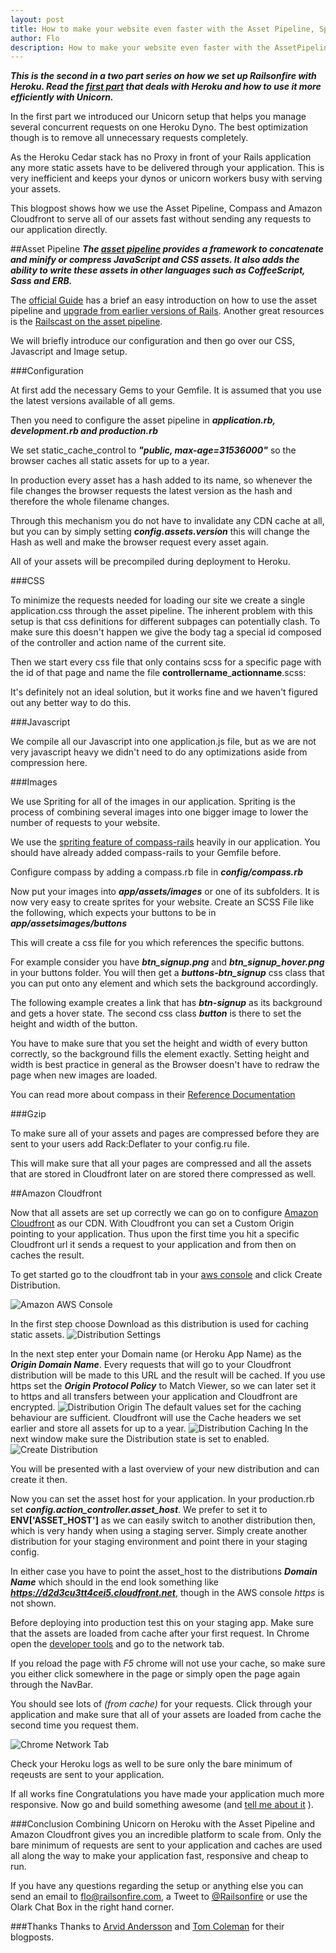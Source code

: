 ```yaml
---
layout: post
title: How to make your website even faster with the Asset Pipeline, Sprites and Amazon Cloudfront
author: Flo
description: How to make your website even faster with the AssetPipeline, Sprites and Amazon Cloudfront
---
```


***This is the second in a two part series on how we set up Railsonfire with Heroku. Read the [first part](/2012/05/06/Unicorn-on-Heroku.html) that deals with Heroku and how to use it more efficiently with Unicorn.***

In the first part we introduced our Unicorn setup that helps you manage several concurrent requests on one Heroku Dyno. The best optimization though is to remove all unnecessary requests completely.

As the Heroku Cedar stack has no Proxy in front of your Rails application any more static assets have to be delivered through your application. This is very inefficient and keeps your dynos or unicorn workers busy with serving your assets.

This blogpost shows how we use the Asset Pipeline, Compass and Amazon Cloudfront to serve all of our assets fast without sending any requests to our application directly.

##Asset Pipeline
***The [asset pipeline](http://guides.rubyonrails.org/asset_pipeline.html) provides a framework to concatenate and minify or compress JavaScript and CSS assets. It also adds the ability to write these assets in other languages such as CoffeeScript, Sass and ERB.***

The [official Guide](http://guides.rubyonrails.org/asset_pipeline.html) has a brief an easy introduction on how to use the asset pipeline and [upgrade from earlier versions of Rails](http://guides.rubyonrails.org/asset_pipeline.html#upgrading-from-old-versions-of-rails). Another great resources is the [Railscast on the asset pipeline](http://railscasts.com/episodes/279-understanding-the-asset-pipeline).

We will briefly introduce our configuration and then go over our CSS, Javascript and Image setup.

###Configuration

At first add the necessary Gems to your Gemfile. It is assumed that you use the latest versions available of all gems.
<script src="https://gist.github.com/2694525.js?file=Gemfile"></script>

Then you need to configure the asset pipeline in ***application.rb, development.rb and production.rb***

<script src="https://gist.github.com/2694525.js?file=application.rb"></script>

We set static_cache_control to ***"public, max-age=31536000"*** so the browser caches all static assets for up to a year.

In production every asset has a hash added to its name, so whenever the file changes the browser requests the latest version as the hash and therefore the whole filename changes.

Through this mechanism you do not have to invalidate any CDN cache at all, but you can by simply setting ***config.assets.version*** this will change the Hash as well and make the browser request every asset again.

<script src="https://gist.github.com/2694525.js?file=development.rb"></script>
<script src="https://gist.github.com/2694525.js?file=production.rb"></script>

All of your assets will be precompiled during deployment to Heroku.

###CSS

To minimize the requests needed for loading our site we create a single application.css through the asset pipeline. The inherent problem with this setup is that css definitions for different subpages can potentially clash. To make sure this doesn't happen we give the body tag a special id composed of the controller and action name of the current site.

<script src="https://gist.github.com/2694525.js?file=application.html.erb"></script>

Then we start every css file that only contains scss for a specific page with the id of that page and name the file **controllername**\_**actionname**.scss:

<script src="https://gist.github.com/2694525.js?file=home_index.scss"></script>

It's definitely not an ideal solution, but it works fine and we haven't figured out any better way to do this.

###Javascript

We compile all our Javascript into one application.js file, but as we are not very javascript heavy we didn't need to do any optimizations aside from compression here.

###Images

We use Spriting for all of the images in our application. Spriting is the process of combining several images into one bigger image to lower the number of requests to your website.

We use the [spriting feature of compass-rails](http://compass-style.org/help/tutorials/spriting/) heavily in our application. You should have already added compass-rails to your Gemfile before.

Configure compass by adding a compass.rb file in ***config/compass.rb***
<script src="https://gist.github.com/2694525.js?file=compass.rb"></script>

Now put your images into ***app/assets/images*** or one of its subfolders.
It is now very easy to create sprites for your website. Create an SCSS File like the following, which expects your buttons to be in ***app/assetsimages/buttons***
<script src="https://gist.github.com/2694525.js?file=buttons.scss"></script>

This will create a css file for you which references the specific buttons.

For example consider you have ***btn\_signup.png*** and ***btn\_signup\_hover.png*** in your buttons folder. You will then get a ***buttons-btn_signup*** css class that you can put onto any element and which sets the background accordingly.

The following example creates a link that has ***btn-signup*** as its background and gets a hover state. The second css class ***button*** is there to set the height and width of the button.
<script src="https://gist.github.com/2694525.js?file=button_example.html.haml"></script>

You have to make sure that you set the height and width of every button correctly, so the background fills the element exactly. Setting height and width is best practice in general as the Browser doesn't have to redraw the page when new images are loaded.

You can read more about compass in their [Reference Documentation](http://compass-style.org/reference/compass/)

###Gzip

To make sure all of your assets and pages are compressed before they are sent to your users add Rack:Deflater to your config.ru file.
<script src="https://gist.github.com/2694525.js?file=config.ru"></script>

This will make sure that all your pages are compressed and all the assets that are stored in Cloudfront later on are stored there compressed as well.

##Amazon Cloudfront

Now that all assets are set up correctly we can go on to configure [Amazon Cloudfront](http://aws.amazon.com/cloudfront/) as our CDN. With Cloudfront you can set a Custom Origin pointing to your application. Thus upon the first time you hit a specific Cloudfront url it sends a request to your application and from then on caches the result.

To get started go to the cloudfront tab in your [aws console](https://console.aws.amazon.com/cloudfront/home) and click Create Distribution.

![Amazon AWS Console](/images/assets/aws-console.png)

In the first step choose Download as this distribution is used for caching static assets.
![Distribution Settings](/images/assets/distribution-download.png)

In the next step enter your Domain name (or Heroku App Name) as the ***Origin Domain Name***. Every requests that will go to your Cloudfront distribution will be made to this URL and the result will be cached. If you use https set the ***Origin Protocol Policy*** to Match Viewer, so we can later set it to https and all transfers between your application and Cloudfront are encrypted.
![Distribution Origin](/images/assets/distribution-origin.png)
The default values set for the caching behaviour are sufficient. Cloudfront will use the Cache headers we set earlier and store all assets for up to a year.
![Distribution Caching](/images/assets/distribution-caching.png)
In the next window make sure the Distribution state is set to enabled.
![Create Distribution](/images/assets/distribution-create.png)

You will be presented with a last overview of your new distribution and can create it then.

Now you can set the asset host for your application. In your production.rb set ***config.action_controller.asset_host***. We prefer to set it to **ENV['ASSET_HOST']** as we can easily switch to another distribution then, which is very handy when using a staging server. Simply create another distribution for your staging environment and point there in your staging config.

In either case you have to point the asset_host to the distributions ***Domain Name*** which should in the end look something like ***https://d2d3cu3tt4cei5.cloudfront.net***, though in the AWS console *https* is not shown.

<script src="https://gist.github.com/2694525.js?file=production.rb"></script>

Before deploying into production test this on your staging app. Make sure that the assets are loaded from cache after your first request. In Chrome open the [developer tools](http://www.chromium.org/devtools) and go to the network tab.

If you reload the page with *F5* chrome will not use your cache, so make sure you either click somewhere in the page or simply open the page again through the NavBar.

You should see lots of *(from cache)* for your requests. Click through your application and make sure that all of your assets are loaded from cache the second time you request them.

![Chrome Network Tab](/images/assets/chrome.png)

Check your Heroku logs as well to be sure only the bare minimum of reqeusts are sent to your application.

If all works fine Congratulations you have made your application much more responsive. Now go and build something awesome (and [tell me about it](mailto:flo@railsonfire.com) ).

###Conclusion
Combining Unicorn on Heroku with the Asset Pipeline and Amazon Cloudfront gives you an incredible platform to scale from. Only the bare minimum of requests are sent to your application and caches are used all along the way to make your application fast, responsive and cheap to run.

If you have any questions regarding the setup or anything else you can send an email to [flo@railsonfire.com](mailto:flo@railsonfire.com), a Tweet to [@Railsonfire](https://twitter.com/#!/railsonfire) or use the Olark Chat Box in the right hand corner.

###Thanks
Thanks to [Arvid Andersson](http://blog.arvidandersson.se/2011/10/03/how-to-do-the-asset-serving-dance-on-heroku-cedar-with-rails-3-1) and [Tom Coleman](http://bindle.me/blog/index.php/395/caches-cdns-and-heroku-cedar) for their blogposts.